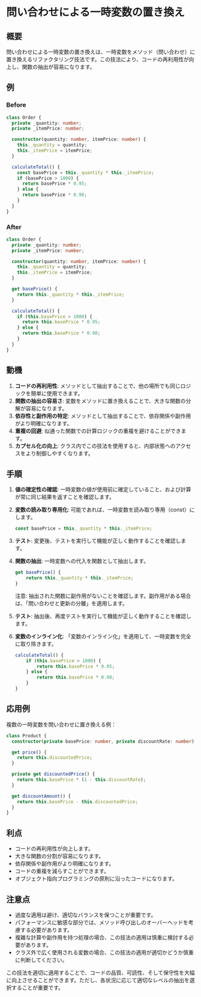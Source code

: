 # 問い合わせによる一時変数の置き換え

## 概要

問い合わせによる一時変数の置き換えは、一時変数をメソッド（問い合わせ）に置き換えるリファクタリング技法です。この技法により、コードの再利用性が向上し、関数の抽出が容易になります。

## 例

### Before

```typescript
class Order {
  private _quantity: number;
  private _itemPrice: number;

  constructor(quantity: number, itemPrice: number) {
    this._quantity = quantity;
    this._itemPrice = itemPrice;
  }

  calculateTotal() {
    const basePrice = this._quantity * this._itemPrice;
    if (basePrice > 1000) {
      return basePrice * 0.95;
    } else {
      return basePrice * 0.98;
    }
  }
}
```

### After

```typescript
class Order {
  private _quantity: number;
  private _itemPrice: number;

  constructor(quantity: number, itemPrice: number) {
    this._quantity = quantity;
    this._itemPrice = itemPrice;
  }

  get basePrice() {
    return this._quantity * this._itemPrice;
  }

  calculateTotal() {
    if (this.basePrice > 1000) {
      return this.basePrice * 0.95;
    } else {
      return this.basePrice * 0.98;
    }
  }
}
```

## 動機

1. **コードの再利用性**: メソッドとして抽出することで、他の場所でも同じロジックを簡単に使用できます。
2. **関数の抽出の容易さ**: 変数をメソッドに置き換えることで、大きな関数の分解が容易になります。
3. **依存性と副作用の特定**: メソッドとして抽出することで、依存関係や副作用がより明確になります。
4. **重複の回避**: 似通った関数での計算ロジックの重複を避けることができます。
5. **カプセル化の向上**: クラス内でこの技法を使用すると、内部状態へのアクセスをより制御しやすくなります。

## 手順

1. **値の確定性の確認**:
   一時変数の値が使用前に確定していること、および計算が常に同じ結果を返すことを確認します。

2. **変数の読み取り専用化**:
   可能であれば、一時変数を読み取り専用（const）にします。

   ```typescript
   const basePrice = this._quantity * this._itemPrice;
   ```

3. **テスト**:
   変更後、テストを実行して機能が正しく動作することを確認します。

4. **関数の抽出**:
   一時変数への代入を関数として抽出します。

   ```typescript
   get basePrice() {
       return this._quantity * this._itemPrice;
   }
   ```

   注意: 抽出された関数に副作用がないことを確認します。副作用がある場合は、「問い合わせと更新の分離」を適用します。

5. **テスト**:
   抽出後、再度テストを実行して機能が正しく動作することを確認します。

6. **変数のインライン化**:
   「変数のインライン化」を適用して、一時変数を完全に取り除きます。

   ```typescript
   calculateTotal() {
       if (this.basePrice > 1000) {
           return this.basePrice * 0.95;
       } else {
           return this.basePrice * 0.98;
       }
   }
   ```

## 応用例

複数の一時変数を問い合わせに置き換える例：

```typescript
class Product {
  constructor(private basePrice: number, private discountRate: number) {}

  get price() {
    return this.discountedPrice;
  }

  private get discountedPrice() {
    return this.basePrice * (1 - this.discountRate);
  }

  get discountAmount() {
    return this.basePrice - this.discountedPrice;
  }
}
```

## 利点

- コードの再利用性が向上します。
- 大きな関数の分割が容易になります。
- 依存関係や副作用がより明確になります。
- コードの重複を減らすことができます。
- オブジェクト指向プログラミングの原則に沿ったコードになります。

## 注意点

- 過度な適用は避け、適切なバランスを保つことが重要です。
- パフォーマンスに敏感な部分では、メソッド呼び出しのオーバーヘッドを考慮する必要があります。
- 複雑な計算や副作用を持つ処理の場合、この技法の適用は慎重に検討する必要があります。
- クラス外で広く使用される変数の場合、この技法の適用が適切かどうか慎重に判断してください。

この技法を適切に適用することで、コードの品質、可読性、そして保守性を大幅に向上させることができます。ただし、各状況に応じて適切なレベルの抽出を選択することが重要です。
